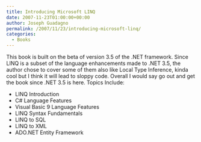 ```yaml
---
title: Introducing Microsoft LINQ
date: 2007-11-23T01:00:00+00:00
author: Joseph Guadagno
permalink: /2007/11/23/introducing-microsoft-linq/
categories:
  - Books
---
```

This book is built on the beta of version 3.5 of the .NET framework. Since LINQ is a subset of the language enhancements made to .NET 3.5, the author chose to cover some of them also like Local Type Inference, kinda cool but I think it will lead to sloppy code. Overall I would say go out and get the book since .NET 3.5 is here. Topics Include:

* LINQ Introduction
* C# Language Features
* Visual Basic 9 Language Features
* LINQ Syntax Fundamentals
* LINQ to SQL
* LINQ to XML
* ADO.NET Entity Framework